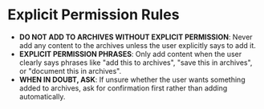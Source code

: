 # Explicit Permission Rules

- **DO NOT ADD TO ARCHIVES WITHOUT EXPLICIT PERMISSION**: Never add any content to the archives unless the user explicitly says to add it.
- **EXPLICIT PERMISSION PHRASES**: Only add content when the user clearly says phrases like \"add this to archives\", \"save this in archives\", or \"document this in archives\".
- **WHEN IN DOUBT, ASK**: If unsure whether the user wants something added to archives, ask for confirmation first rather than adding automatically.
